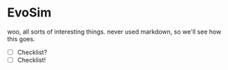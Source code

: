 # EvoSim

woo, all sorts of interesting things. never used markdown, so we'll see how this goes. 

- [ ] Checklist?
- [ ] Checklist!